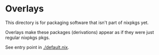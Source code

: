 # Overlays

This directory is for packaging software that isn't part of nixpkgs yet.

Overlays make these packages (derivations) appear as if they were just regular nixpkgs pkgs.

See entry point in [./default.nix](./default.nix).
